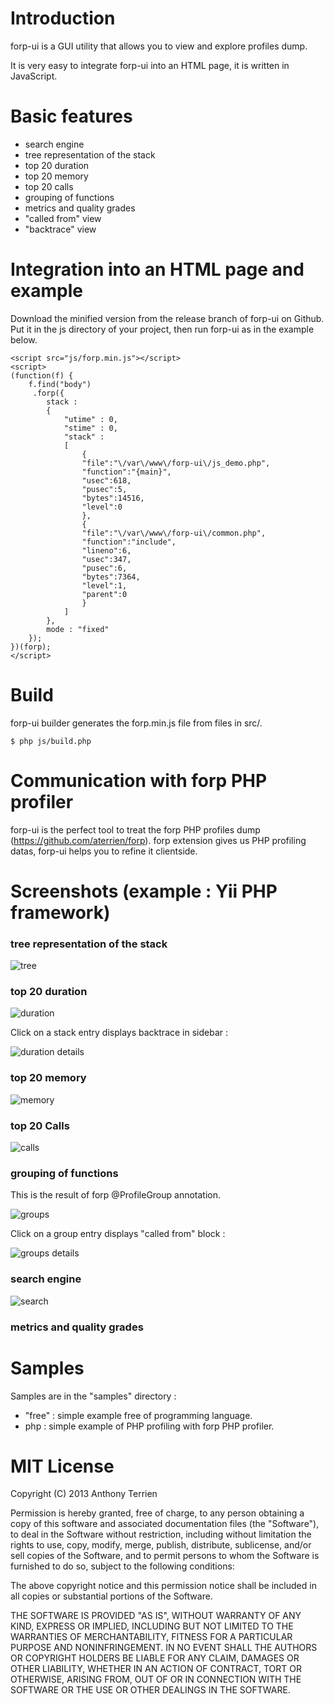 # Introduction #

forp-ui is a GUI utility that allows you to view and explore profiles dump.

It is very easy to integrate forp-ui into an HTML page, it is written in JavaScript.

# Basic features #

- search engine
- tree representation of the stack
- top 20 duration
- top 20 memory
- top 20 calls
- grouping of functions
- metrics and quality grades
- "called from" view
- "backtrace" view

# Integration into an HTML page and example #

Download the minified version from the release branch of forp-ui on Github.
Put it in the js directory of your project, then run forp-ui as in the example below.


```
<script src="js/forp.min.js"></script>
<script>
(function(f) {
    f.find("body")
     .forp({
        stack :
        {
            "utime" : 0,
            "stime" : 0,
            "stack" :
            [
                {
                "file":"\/var\/www\/forp-ui\/js_demo.php",
                "function":"{main}",
                "usec":618,
                "pusec":5,
                "bytes":14516,
                "level":0
                },
                {
                "file":"\/var\/www\/forp-ui\/common.php",
                "function":"include",
                "lineno":6,
                "usec":347,
                "pusec":6,
                "bytes":7364,
                "level":1,
                "parent":0
                }
            ]
        },
        mode : "fixed"
    });
})(forp);
</script>
```

# Build #

forp-ui builder generates the forp.min.js file from files in src/.

```
$ php js/build.php
```

# Communication with forp PHP profiler #

forp-ui is the perfect tool to treat the forp PHP profiles dump (https://github.com/aterrien/forp).
forp extension gives us PHP profiling datas, forp-ui helps you to refine it clientside.

# Screenshots (example : Yii PHP framework) #

### tree representation of the stack ###

![tree](https://raw.github.com/aterrien/forp-ui/master/doc/ui-tree.png)

### top 20 duration ###

![duration](https://raw.github.com/aterrien/forp-ui/master/doc/ui-duration.png)

Click on a stack entry displays backtrace in sidebar :

![duration details](https://raw.github.com/aterrien/forp-ui/master/doc/ui-duration-details.png)

### top 20 memory ###

![memory](https://raw.github.com/aterrien/forp-ui/master/doc/ui-memory.png)

### top 20 Calls ###

![calls](https://raw.github.com/aterrien/forp-ui/master/doc/ui-calls.png)

### grouping of functions ###

This is the result of forp @ProfileGroup annotation.

![groups](https://raw.github.com/aterrien/forp-ui/master/doc/ui-groups.png)

Click on a group entry displays "called from" block :

![groups details](https://raw.github.com/aterrien/forp-ui/master/doc/ui-groups-details.png)

### search engine ###

![search](https://raw.github.com/aterrien/forp-ui/master/doc/ui-search.png)


### metrics and quality grades

# Samples #

Samples are in the "samples" directory :
- "free" : simple example free of programming language.
- php : simple example of PHP profiling with forp PHP profiler.

# MIT License

Copyright (C) 2013 Anthony Terrien

Permission is hereby granted, free of charge, to any person obtaining a copy of
this software and associated documentation files (the "Software"), to deal in
the Software without restriction, including without limitation the rights to
use, copy, modify, merge, publish, distribute, sublicense, and/or sell copies of
 the Software, and to permit persons to whom the Software is furnished to do so,
subject to the following conditions:

The above copyright notice and this permission notice shall be included in all
copies or substantial portions of the Software.

THE SOFTWARE IS PROVIDED "AS IS", WITHOUT WARRANTY OF ANY KIND, EXPRESS OR
IMPLIED, INCLUDING BUT NOT LIMITED TO THE WARRANTIES OF MERCHANTABILITY, FITNESS
FOR A PARTICULAR PURPOSE AND NONINFRINGEMENT. IN NO EVENT SHALL THE AUTHORS OR
COPYRIGHT HOLDERS BE LIABLE FOR ANY CLAIM, DAMAGES OR OTHER LIABILITY, WHETHER
IN AN ACTION OF CONTRACT, TORT OR OTHERWISE, ARISING FROM, OUT OF OR IN
CONNECTION WITH THE SOFTWARE OR THE USE OR OTHER DEALINGS IN THE SOFTWARE.
